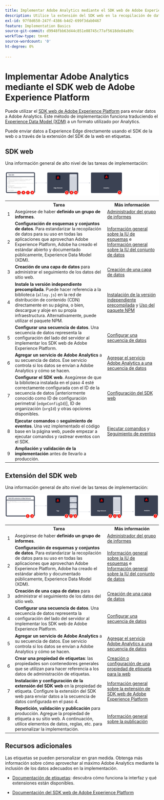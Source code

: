```yaml
---
title: Implementar Adobe Analytics mediante el SDK web de Adobe Experience Platform
description: Utilice la extensión del SDK web en la recopilación de datos de Adobe Experience Platform para enviar datos a Adobe Analytics.
exl-id: 97f8d650-247f-4386-b4d2-699f3dab0467
feature: Implementation Basics
source-git-commit: d9948fbb63d44c851e08745c77af5618de84a89c
workflow-type: tm+mt
source-wordcount: '0'
ht-degree: 0%

---
```


# Implementar Adobe Analytics mediante el SDK web de Adobe Experience Platform

Puede utilizar el [SDK web de Adobe Experience Platform](https://experienceleague.adobe.com/docs/experience-platform/tags/extensions/client/sdk/overview.html?lang=es) para enviar datos a Adobe Analytics. Este método de implementación funciona traduciendo el [Experience Data Model (XDM)](https://experienceleague.adobe.com/docs/experience-platform/xdm/home.html?lang=es) a un formato utilizado por Analytics.

Puede enviar datos a Experience Edge directamente usando el SDK de la web o a través de la extensión del SDK de la web en etiquetas.

## SDK web

Una información general de alto nivel de las tareas de implementación:

![Implementar Adobe Analytics usando el flujo de trabajo del SDK de la web](../../assets/websdk-annotated.png)

<table style="width:100%">

<tr>
<th style="width:5%"></th><th style="width:60%"><b>Tarea</b></th><th style="width:35%"><b>Más información</b></th>
</tr>

<tr>
<td>1</td>
<td>Asegúrese de haber <b>definido un grupo de informes</b>.</td>
<td><a href="../../../admin/admin/c-manage-report-suites/report-suites-admin.md">Administrador del grupo de informes</a></td>
</tr>

<tr>
<td>2</td>
<td><b>Configuración de esquemas y conjuntos de datos</b>. Para estandarizar la recopilación de datos para su uso en todas las aplicaciones que aprovechan Adobe Experience Platform, Adobe ha creado el estándar abierto y documentado públicamente, Experience Data Model (XDM).</td>
<td><a href="https://experienceleague.adobe.com/docs/experience-platform/xdm/ui/overview.html?lang=es">Información general sobre la IU de esquemas</a> e <a href="https://experienceleague.adobe.com/docs/experience-platform/catalog/datasets/user-guide.html?lang=es">Información general sobre la IU del conjunto de datos</a></td>
</tr>

<tr>
<td>3</td>
<td><b>Creación de una capa de datos</b> para administrar el seguimiento de los datos del sitio web.</td>
<td><a href="../../prepare/data-layer.md">Creación de una capa de datos</a></td>
</tr>

<tr>
<td> 4</td>
<td><b>Instale la versión independiente precompilada</b>. Puede hacer referencia a la biblioteca (<code>alloy.js</code>) en la red de distribución de contenido (CDN) directamente en su página, o bien, descargue y aloje en su propia infraestructura. Alternativamente, puede utilizar el paquete NPM.</td>
<td><a href="https://experienceleague.adobe.com/docs/experience-platform/edge/fundamentals/installing-the-sdk.html?lang=es#option-2%3A-installing-the-prebuilt-standalone-version">Instalación de la versión independiente precompilada</a> y <a href="https://experienceleague.adobe.com/docs/experience-platform/edge/fundamentals/installing-the-sdk.html?lang=es#option-3%3A-using-the-npm-package">Uso del paquete NPM</a></td>
</tr>

<tr>
<td>5</td>
<td><b>Configurar una secuencia de datos</b>. Una secuencia de datos representa la configuración del lado del servidor al implementar los SDK web de Adobe Experience Platform.</td>
<td><a href="https://experienceleague.adobe.com/docs/experience-platform/edge/datastreams/overview.html?lang=es">Configurar una secuencia de datos<a></td> 
</tr>

<td>6</td>
<td><b>Agregar un servicio de Adobe Analytics</b> a su secuencia de datos. Ese servicio controla si los datos se envían a Adobe Analytics y cómo se hacen.</td>
<td><a href="https://experienceleague.adobe.com/docs/experience-platform/edge/datastreams/configure.html?lang=es#analytics">Agregar el servicio Adobe Analytics a una secuencia de datos</a></td>
</tr>

<tr>
<td>7</td>
<td><b>Configurar el SDK web</b>. Asegúrese de que la biblioteca instalada en el paso 4 esté correctamente configurada con el ID de la secuencia de datos [anteriormente conocido como ID de configuración perimetral (<code>edgeConfigId</code>)], ID de organización (<code>orgId</code>) y otras opciones disponibles.</td>
<td><a href="https://experienceleague.adobe.com/docs/experience-platform/edge/fundamentals/configuring-the-sdk.html?lang=es">Configuración del SDK web</a></td>
</tr>

<tr>
<td>8</td>
<td><b>Ejecutar comandos</b> o <b>seguimiento de eventos</b>. Una vez implementado el código base en la página web, puede empezar a ejecutar comandos y rastrear eventos con el SDK.
</td>
<td><a href="https://experienceleague.adobe.com/docs/experience-platform/edge/fundamentals/executing-commands.html?lang=es">Ejecutar comandos</a> y <a href="https://experienceleague.adobe.com/docs/experience-platform/edge/fundamentals/tracking-events.html?lang=es">Seguimiento de eventos</a></td>
</tr>

<tr>
<td>9</td><td><b>Ampliación y validación de la implementación</b> antes de llevarlo a producción.</td><td></td> 
</tr>
</table>


## Extensión del SDK web

Una información general de alto nivel de las tareas de implementación:

![Implementar Adobe Analytics usando el flujo de trabajo de extensión de SDK web](../../assets/websdk-extension-annotated.png)

<table style="width:100%">

<tr>
<th style="width:5%"></th><th style="width:60%"><b>Tarea</b></th><th style="width:35%"><b>Más información</b></th>
</tr>

<tr>
<td>1</td>
<td>Asegúrese de haber <b>definido un grupo de informes</b>.</td>
<td><a href="../../../admin/admin/c-manage-report-suites/report-suites-admin.md">Administrador del grupo de informes</a></td>
</tr>

<tr>
<td>2</td>
<td><b>Configuración de esquemas y conjuntos de datos</b>. Para estandarizar la recopilación de datos para su uso en todas las aplicaciones que aprovechan Adobe Experience Platform, Adobe ha creado el estándar abierto y documentado públicamente, Experience Data Model (XDM).</td>
<td><a href="https://experienceleague.adobe.com/docs/experience-platform/xdm/ui/overview.html?lang=es">Información general sobre la IU de esquemas</a> e <a href="https://experienceleague.adobe.com/docs/experience-platform/catalog/datasets/user-guide.html?lang=es">Información general sobre la IU del conjunto de datos</a></td>
</tr>

<tr>
<td>3</td>
<td><b>Creación de una capa de datos</b> para administrar el seguimiento de los datos del sitio web.</td>
<td><a href="../../prepare/data-layer.md">Creación de una capa de datos</a></td>
</tr>

<tr>
<td>4</td>
<td><b>Configurar una secuencia de datos</b>. Una secuencia de datos representa la configuración del lado del servidor al implementar los SDK web de Adobe Experience Platform.</td>
<td><a href="https://experienceleague.adobe.com/docs/experience-platform/edge/datastreams/overview.html?lang=es">Configurar una secuencia de datos<a></td> 
</tr>

<tr>
<td>5</td> 
<td><b>Agregar un servicio de Adobe Analytics</b> a su secuencia de datos. Ese servicio controla si los datos se envían a Adobe Analytics y cómo se hacen.</td>
<td><a href="https://experienceleague.adobe.com/docs/experience-platform/edge/datastreams/configure.html?lang=es#analytics">Agregar el servicio Adobe Analytics a una secuencia de datos</a></td>
</tr>

<tr>
<td>6</td>
<td><b>Crear una propiedad de etiquetas</b>: las propiedades son contenedores generales que se utilizan para hacer referencia a los datos de administración de etiquetas.</td>
<td><a href="https://experienceleague.adobe.com/docs/experience-platform/tags/admin/companies-and-properties.html?lang=es#for-web">Creación o configuración de una propiedad de etiqueta para la web</a></td>
</tr>

<tr>
<td>7</td> 
<td><b>Instalación y configuración de la extensión del SDK web</b> en la propiedad de etiqueta. Configure la extensión del SDK web para enviar datos a la secuencia de datos configurada en el paso 4.</td>
<td><a href="https://experienceleague.adobe.com/docs/experience-platform/tags/extensions/client/sdk/overview.html?lang=es">Información general sobre la extensión de SDK web de Adobe Experience Platform</a></td>
</tr>

<tr>
<td>8</td>
<td><b>Repetición, validación y publicación</b> para producción. Agregue la propiedad de etiqueta a su sitio web. A continuación, utilice elementos de datos, reglas, etc. para personalizar la implementación.</td>
<td><a href="https://experienceleague.adobe.com/docs/experience-platform/tags/publish/overview.html?lang=es">Información general sobre la publicación</a></td>
</tr>

</table>


## Recursos adicionales

Las etiquetas se pueden personalizar en gran medida. Obtenga más información sobre cómo aprovechar al máximo Adobe Analytics mediante la inclusión de los datos adecuados en la implementación.

- [Documentación de etiquetas](https://experienceleague.adobe.com/docs/experience-platform/tags/home.html?lang=es#): descubra cómo funciona la interfaz y qué extensiones están disponibles.

- [Documentación del SDK web de Adobe Experience Platform](https://experienceleague.adobe.com/docs/web-sdk.html?lang=es)
